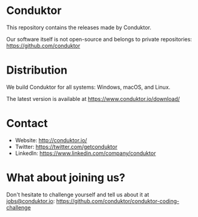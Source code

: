 # Conduktor

This repository contains the releases made by Conduktor.

Our software itself is not open-source and belongs to private repositories: https://github.com/conduktor

# Distribution

We build Conduktor for all systems: Windows, macOS, and Linux.

The latest version is available at https://www.conduktor.io/download/


# Contact

- Website: http://conduktor.io/
- Twitter: https://twitter.com/getconduktor
- LinkedIn: https://www.linkedin.com/company/conduktor

# What about joining us?

Don't hesitate to challenge yourself and tell us about it at jobs@conduktor.io: https://github.com/conduktor/conduktor-coding-challenge

